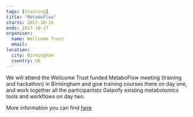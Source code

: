 ```yaml
---
tags: [training]
title: "MetaboFlow"
starts: 2017-10-16
ends: 2017-10-17
organiser:
  name: Wellcome Trust
  email:
location:
  city: Birmingham
  country: UK
---
```


We will attend the Wellcome Trust funded MetaboFlow meeting (training and hackathon) in Birmingham and give training courses there on day one, and work together all the participantsto Galaxify existing metabolomics tools and workflows on day two.

More information you can find [here](http://www.metaboflow.org/)
